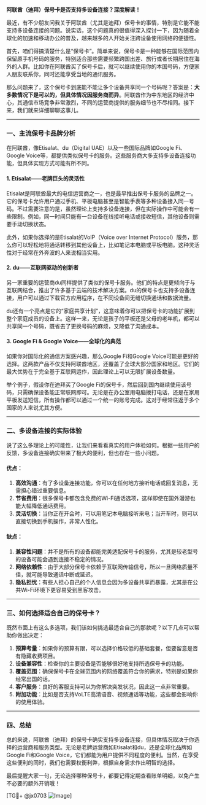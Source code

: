 **阿联酋（迪拜）保号卡是否支持多设备连接？深度解读！**

最近，有不少朋友问我关于阿联酋（尤其是迪拜）保号卡的事情，特别是它能不能支持多设备连接的问题。说实话，这个问题真的很值得深入探讨一下，因为随着全球化的加速和移动办公的普及，越来越多的人开始关注跨设备使用网络的便捷性。

首先，咱们得搞清楚什么是“保号卡”。简单来说，保号卡是一种能够在国际范围内保留原手机号码的服务，特别适合那些需要频繁跨国出差、旅行或者长期居住在海外的人群。比如你在阿联酋买了保号卡后，就可以继续使用你的本国号码，方便家人朋友联系你，同时还能享受当地的通讯服务。

那么问题来了，这个保号卡到底能不能让多个设备共享同一个号码呢？答案是：**大多数情况下是可以的，但具体情况因服务商而异**。阿联酋作为中东地区的经济中心，其通信市场竞争非常激烈，不同的运营商提供的服务细节也不尽相同。接下来，我们就来详细聊聊这事儿。

---

### 一、主流保号卡品牌分析

在阿联酋，像Etisalat、du（Digital UAE）以及一些国际品牌如Google Fi、Google Voice等，都提供类似保号卡的服务。这些服务商大多支持多设备连接功能，但具体实现方式可能有所不同。

#### 1. Etisalat——老牌巨头的灵活性
Etisalat是阿联酋最大的电信运营商之一，也是最早推出保号卡服务的品牌之一。它的保号卡允许用户通过手机、平板电脑甚至是智能手表等多种设备接入同一号码。不过需要注意的是，虽然理论上支持多设备连接，但在实际操作中可能会有一些限制。例如，同一时间只能有一台设备在线接听电话或接收短信，其他设备则需要手动切换状态。

此外，如果你选择的是Etisalat的VoIP（Voice over Internet Protocol）服务，那么你可以轻松地将通话转移到其他设备上，比如笔记本电脑或平板电脑。这种灵活性对于经常在外奔波的人来说相当实用。

#### 2. du——互联网驱动的创新者
另一家重要的运营商du同样提供了类似的保号卡服务。他们的特点是更倾向于与互联网结合，推出了许多基于云端的技术解决方案。du的保号卡也支持多设备连接，用户可以通过下载官方应用程序，在不同设备间无缝切换通话和数据流量。

du还有一个亮点是它的“家庭共享计划”，这意味着你可以把保号卡的功能扩展到整个家庭成员的设备上。这样一来，无论是孩子的平板还是父母的老年机，都可以共享同一个号码，既省去了更换号码的麻烦，又降低了沟通成本。

#### 3. Google Fi & Google Voice——全球化的典范
如果你对国际化的通信方案感兴趣，那么Google Fi和Google Voice可能是更好的选择。这两款产品不仅支持阿联酋地区，还覆盖了全球大部分国家和地区。它们的最大优势在于完全基于互联网运作，因此理论上可以无限扩展设备数量。

举个例子，假设你在迪拜买了Google Fi的保号卡，然后回到国内继续使用该号码，只需确保设备能正常联网即可。无论是在办公室用电脑拨打电话，还是在家用平板发送短信，所有操作都可以通过一个统一的账号完成。这对于经常往返于多个国家的人来说尤其方便。

---

### 二、多设备连接的实际体验

说了这么多理论上的可能性，让我们来看看真实的用户体验如何。根据一些用户的反馈，多设备连接确实带来了极大的便利，但也存在一些小问题。

#### 优点：
1. **高效沟通**：有了多设备连接功能，你可以在任何地方接听电话或回复消息，无需担心错过重要信息。
2. **节省费用**：很多保号卡都包含免费的Wi-Fi通话选项，这样即使在国外漫游也能大幅降低通话费用。
3. **灵活切换**：当你正在开会时，可以用笔记本电脑接听来电；当开车时，则可以直接切换到手机操作，非常人性化。

#### 缺点：
1. **兼容性问题**：并不是所有的设备都能完美适配保号卡的服务，尤其是较老型号的设备可能会遇到连接不稳定的情况。
2. **网络依赖性**：由于大部分保号卡依赖于互联网传输信号，所以一旦网络质量不佳，就可能导致通话中断或延迟。
3. **隐私担忧**：有些人担心自己的个人信息会因为多设备共享而暴露，尤其是在公共Wi-Fi环境下更容易受到黑客攻击。

---

### 三、如何选择适合自己的保号卡？

既然市面上有这么多选项，我们该如何挑选最适合自己的那款呢？以下几点可以帮助你做出决定：

1. **预算考量**：如果你的预算有限，可以选择价格较低的基础套餐，但要留意是否有隐藏收费项目。
2. **设备兼容性**：检查你的主要设备是否能够很好地支持所选保号卡的功能。
3. **覆盖范围**：确保保号卡在全球范围内的网络覆盖符合你的需求，特别是如果你经常出国的话。
4. **客户服务**：良好的客服支持可以为你解决突发状况，因此这一点非常重要。
5. **附加功能**：比如是否支持VoLTE高清语音、视频通话等功能，这些都会影响你的使用体验。

---

### 四、总结

总的来说，阿联酋（迪拜）的保号卡确实支持多设备连接，但具体情况取决于你选择的运营商和服务类型。无论是老牌运营商如Etisalat和du，还是全球化品牌如Google Fi和Google Voice，它们都能为用户提供不同程度的便利。当然，在享受这些便利的同时，我们也需要权衡利弊，根据自身需求作出明智的选择。

最后提醒大家一句，无论选择哪种保号卡，都要记得定期查看账单明细，以免产生不必要的额外开销哦！

[TG💪+ @jx0703 ![Image](https://github.com/user-attachments/assets/dbca1d08-cadb-493c-b0ec-ad6f7a83f270)]